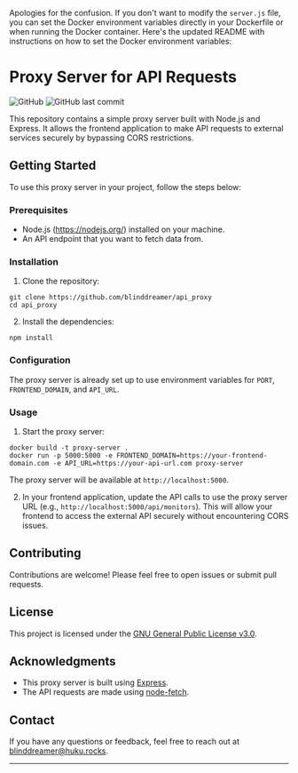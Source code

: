 Apologies for the confusion. If you don't want to modify the `server.js` file, you can set the Docker environment variables directly in your Dockerfile or when running the Docker container. Here's the updated README with instructions on how to set the Docker environment variables:

# Proxy Server for API Requests

![GitHub](https://img.shields.io/github/license/blinddreamer/api_proxy)
![GitHub last commit](https://img.shields.io/github/last-commit/blinddreamer/api_proxy)

This repository contains a simple proxy server built with Node.js and Express. It allows the frontend application to make API requests to external services securely by bypassing CORS restrictions.

## Getting Started

To use this proxy server in your project, follow the steps below:

### Prerequisites

- Node.js (https://nodejs.org/) installed on your machine.
- An API endpoint that you want to fetch data from.

### Installation

1. Clone the repository:

```
git clone https://github.com/blinddreamer/api_proxy
cd api_proxy
```

2. Install the dependencies:

```
npm install
```

### Configuration

The proxy server is already set up to use environment variables for `PORT`, `FRONTEND_DOMAIN`, and `API_URL`. 

### Usage

1. Start the proxy server:

```
docker build -t proxy-server .
docker run -p 5000:5000 -e FRONTEND_DOMAIN=https://your-frontend-domain.com -e API_URL=https://your-api-url.com proxy-server
```

The proxy server will be available at `http://localhost:5000`.

2. In your frontend application, update the API calls to use the proxy server URL (e.g., `http://localhost:5000/api/monitors`). This will allow your frontend to access the external API securely without encountering CORS issues.

## Contributing

Contributions are welcome! Please feel free to open issues or submit pull requests.

## License

This project is licensed under the [GNU General Public License v3.0](LICENSE).

## Acknowledgments

- This proxy server is built using [Express](https://expressjs.com/).
- The API requests are made using [node-fetch](https://www.npmjs.com/package/node-fetch).

## Contact

If you have any questions or feedback, feel free to reach out at blinddreamer@huku.rocks.

---